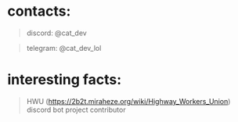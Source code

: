 # contacts:

> discord: @cat_dev

> telegram: @cat_dev_lol


# interesting facts: 

> HWU (https://2b2t.miraheze.org/wiki/Highway_Workers_Union) discord bot project contributor 
